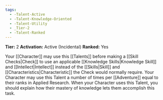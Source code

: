 ```yaml
---
tags:
  - -Talent-Active
  - -Talent-Knowledge-Oriented
  - -Talent-Utility
  - _Tier-2
  - -Talent-Ranked
---
```

**Tier:** 2
**Activation:** Active (Incidental)
**Ranked:** Yes

Your [[Character]] may use this [[Talents]] before making a [[Skill Checks|Check]] to use an applicable [[Knowledge Skills|Knowledge Skill]] and [[Intellect|Intellect]] instead of the [[Skills|Skill]] and [[Characteristics|Characteristic]] the Check would normally require. Your Character may use this Talent a number of times per [[Adventure]] equal to their ranks in Applied Research. When your Character uses this Talent, you should explain how their mastery of knowledge lets them accomplish this task.
